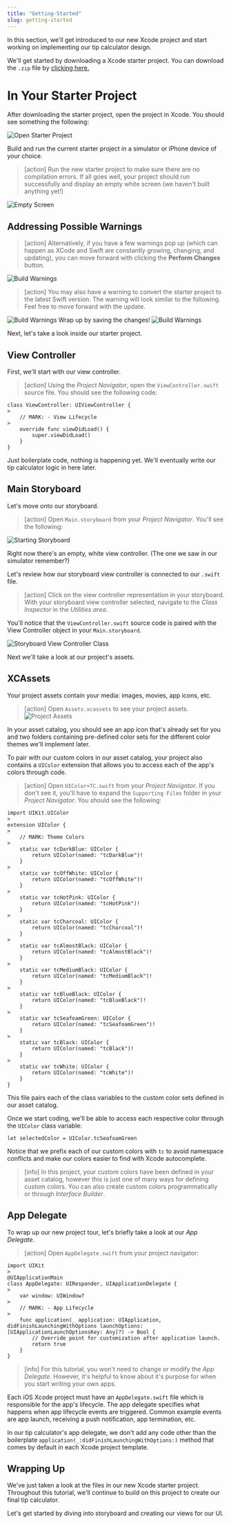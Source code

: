 ```yaml
---
title: "Getting-Started"
slug: getting-started
---
```


In this section, we'll get introduced to our new Xcode project and start working on implementing our tip calculator design.

We'll get started by downloading a Xcode starter project. You can download the `.zip` file by [clicking here.](https://github.com/ocwang/TipCalculatorStarter/archive/master.zip)

# In Your Starter Project

After downloading the starter project, open the project in Xcode. You should see something the following:

![Open Starter Project](assets/open_starter_project.png)

Build and run the current starter project in a simulator or iPhone device of your choice.

> [action]
Run the new starter project to make sure there are no compilation errors. If all goes well, your project should run successfully and display an empty white screen (we haven't built anything yet!)
>
![Empty Screen](assets/white_screen.png)

## Addressing Possible Warnings 

> [action]
Alternatively, if you have a few warnings pop up (which can happen as XCode and Swift are constantly growing, changing, and updating), you can move forward with clicking the **Perform Changes** button. 
>
![Build Warnings](assets/00_build_warnings.png)

> [action]
You may also have a warning to convert the starter project to the latest Swift version. The warning will look similar to the following. Feel free to move forward with the update. 
>
![Build Warnings](assets/01_conversion_warning.png)
Wrap up by saving the changes! 
![Build Warnings](assets/03_finish_warnings.png)


Next, let's take a look inside our starter project.

## View Controller

<!-- TODO: considering adding a section about directory layout? -->

First, we'll start with our view controller.

> [action]
Using the _Project Navigator_, open the `ViewController.swift` source file. You should see the following code:
>
```
class ViewController: UIViewController {
>
    // MARK: - View Lifecycle
>
    override func viewDidLoad() {
        super.viewDidLoad()
    }
}
```

Just boilerplate code, nothing is happening yet. We'll eventually write our tip calculator logic in here later.

## Main Storyboard

Let's move onto our storyboard.

> [action]
Open `Main.storyboard` from your _Project Navigator_. You'll see the following:
>
![Starting Storyboard](assets/starting_storyboard.png)

Right now there's an empty, white view controller. (The one we saw in our simulator remember?)

Let's review how our storyboard view controller is connected to our `.swift` file.

> [action]
Click on the view controller representation in your storyboard. With your storyboard view controller selected, navigate to the _Class Inspector_ in the _Utilities area_.
>
You'll notice that the `ViewController.swift` source code is paired with the View Controller object in your `Main.storyboard`.
>
![Storyboard View Controller Class](assets/storyboard_vc_class.png)

Next we'll take a look at our project's assets.

## XCAssets

Your project assets contain your media: images, movies, app icons, etc.

> [action]
Open `Assets.xcassets` to see your project assets. ![Project Assets](assets/project_assets.png)

In your asset catalog, you should see an app icon that's already set for you and two folders containing pre-defined color sets for the different color themes we'll implement later.

To pair with our custom colors in our asset catalog, your project also contains a `UIColor` extension that allows you to access each of the app's colors through code.

> [action]
Open `UIColor+TC.swift` from your _Project Navigator_. If you don't see it, you'll have to expand the `Supporting Files` folder in your _Project Navigator_. You should see the following:
>
```
import UIKit.UIColor
>
extension UIColor {
>
    // MARK: Theme Colors
>
    static var tcDarkBlue: UIColor {
        return UIColor(named: "tcDarkBlue")!
    }
>
    static var tcOffWhite: UIColor {
        return UIColor(named: "tcOffWhite")!
    }
>
    static var tcHotPink: UIColor {
        return UIColor(named: "tcHotPink")!
    }
>
    static var tcCharcoal: UIColor {
        return UIColor(named: "tcCharcoal")!
    }
>
    static var tcAlmostBlack: UIColor {
        return UIColor(named: "tcAlmostBlack")!
    }
>
    static var tcMediumBlack: UIColor {
        return UIColor(named: "tcMediumBlack")!
    }
>
    static var tcBlueBlack: UIColor {
        return UIColor(named: "tcBlueBlack")!
    }
>
    static var tcSeafoamGreen: UIColor {
        return UIColor(named: "tcSeafoamGreen")!
    }
>
    static var tcBlack: UIColor {
        return UIColor(named: "tcBlack")!
    }
>
    static var tcWhite: UIColor {
        return UIColor(named: "tcWhite")!
    }
}
```

This file pairs each of the class variables to the custom color sets defined in our asset catalog.

Once we start coding, we'll be able to access each respective color through the `UIColor` class variable:

```
let selectedColor = UIColor.tcSeafoamGreen
```

Notice that we prefix each of our custom colors with `tc` to avoid namespace conflicts and make our colors easier to find with Xcode autocomplete.

> [info]
In this project, your custom colors have been defined in your asset catalog, however this is just one of many ways for defining custom colors. You can also create custom colors programmatically or through _Interface Builder_.

## App Delegate

To wrap up our new project tour, let's briefly take a look at our _App Delegate_.

> [action]
Open `AppDelegate.swift` from your project navigator:
>
```
import UIKit
>
@UIApplicationMain
class AppDelegate: UIResponder, UIApplicationDelegate {
>
    var window: UIWindow?
>
    // MARK: - App Lifecycle
>
    func application(_ application: UIApplication, didFinishLaunchingWithOptions launchOptions: [UIApplicationLaunchOptionsKey: Any]?) -> Bool {
        // Override point for customization after application launch.
        return true
    }
}
```

<!-- break -->

> [info]
For this tutorial, you won't need to change or modify the _App Delegate_. However, it's helpful to know about it's purpose for when you start writing your own apps.

Each iOS Xcode project must have an `AppDelegate.swift` file which is responsible for the app's lifecycle. The app delegate specifies what happens when app lifecycle events are triggered. Common example events are app launch, receiving a push notification, app termination, etc.

In our tip calculator's app delegate, we don't add any code other than the boilerplate `application(_:didFinishLaunchingWithOptions:)` method that comes by default in each Xcode project template.

## Wrapping Up

We've just taken a look at the files in our new Xcode starter project. Throughout this tutorial, we'll continue to build on this project to create our final tip calculator.

Let's get started by diving into storyboard and creating our views for our UI.
